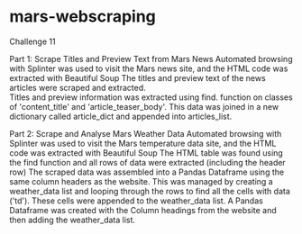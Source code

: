 # mars-webscraping
Challenge 11

Part 1: Scrape Titles and Preview Text from Mars News
Automated browsing with Splinter was used to visit the Mars news site, and the HTML code was extracted with Beautiful Soup
The titles and preview text of the news articles were scraped and extracted.  
Titles and preview information was extracted using find. function on classes of 'content_title' and 'article_teaser_body'.
This data was joined in a new dictionary called article_dict and appended into articles_list.

Part 2: Scrape and Analyse Mars Weather Data
Automated browsing with Splinter was used to visit the Mars temperature data site, and the HTML code was extracted with Beautiful Soup
The HTML table was found using the find function and all rows of data were extracted (including the header row)
The scraped data was assembled into a Pandas Dataframe using the same column headers as the website.
This was managed by creating a weather_data list and looping through the rows to find all the cells with data ('td').  These cells were appended to the weather_data list.
A Pandas Dataframe was created with the Column headings from the website and then adding the weather_data list.